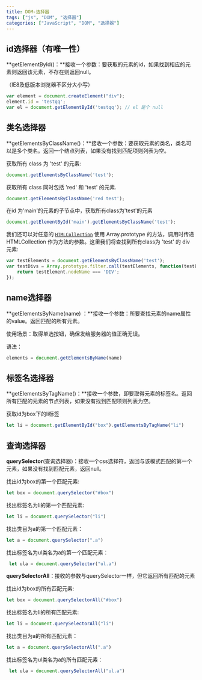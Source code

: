 ```yaml
---
title: DOM-选择器
tags: ["js", "DOM", "选择器"]
categories: ["JavaScript", "DOM", "选择器"]
---
```


## id选择器（有唯一性）

**getElementById()：**接收一个参数：要获取的元素的id，如果找到相应的元素则返回该元素，不存在则返回null。

（IE8及低版本浏览器不区分大小写）

```js
var element = document.createElement("div");
element.id = 'testqq';
var el = document.getElementById('testqq'); // el 是个 null
```

<!--more-->	

## 类名选择器

**getElementsByClassName()：**接收一个参数：要获取元素的类名，类名可以是多个类名。返回一个结点列表，如果没有找到匹配项则列表为空。

获取所有 class 为 'test' 的元素:	

```js
document.getElementsByClassName('test');
```

获取所有 class 同时包括 'red' 和 'test' 的元素.

```js
document.getElementsByClassName('red test');
```

在id 为'main'的元素的子节点中，获取所有class为'test'的元素

```js
document.getElementById('main').getElementsByClassName('test');
```

我们还可以对任意的  [`HTMLCollection`](https://developer.mozilla.org/zh-CN/docs/Web/API/HTMLCollection) 使用 Array.prototype 的方法，调用时传递  HTMLCollection 作为方法的参数。这里我们将查找到所有class为 'test' 的 div 元素:

```js
var testElements = document.getElementsByClassName('test');
var testDivs = Array.prototype.filter.call(testElements, function(testElement){
    return testElement.nodeName === 'DIV';
});
```

## name选择器

**getElementsByName(name) ：**接收一个参数：所要查找元素的name属性的value。返回匹配的所有元素。

使用场景：取得单选按钮，确保发给服务器的值正确无误。

语法：

```js
elements = document.getElementsByName(name) 
```

## 标签名选择器

**getElementsByTagName()：**接收一个参数，即要取得元素的标签名。返回所有匹配的元素的节点列表，如果没有找到匹配项则列表为空。

获取id为box下的li标签

```js
let li = document.getElementById("box").getElementsByTagName("li")
```

## 查询选择器

**querySelector**(查询选择器)：接收一个css选择符，返回与该模式匹配的第一个元素，如果没有找到匹配元素，返回null。

找出id为box的第一个匹配元素:

```js
let box = document.querySelector("#box")
```

找出标签名为li的第一个匹配元素:

```js
let li = document.querySelector("li")
```

找出类目为a的第一个匹配元素：

```js
let a = document.querySelector(".a")
```

找出标签名为ul类名为a的第一个匹配元素：

```js
 let ula = document.querySelector("ul.a")
```

**querySelectorAll**：接收的参数与querySelector一样，但它返回所有匹配的元素

找出id为box的所有匹配元素:

```js
let box = document.querySelectorAll("#box")
```

找出标签名为li的所有匹配元素:

```js
let li = document.querySelectorAll("li")
```

找出类目为a的所有匹配元素：

```js
let a = document.querySelectorAll(".a")
```

找出标签名为ul类名为a的所有匹配元素：

```js
 let ula = document.querySelectorAll("ul.a")
```


